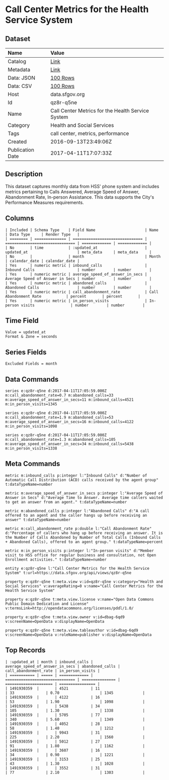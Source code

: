 # Call Center Metrics for the Health Service System

## Dataset

| Name | Value |
| :--- | :---- |
| Catalog | [Link](https://catalog.data.gov/dataset/call-center-metrics-for-the-health-service-system) |
| Metadata | [Link](https://data.sfgov.org/api/views/qz8r-q5ne) |
| Data: JSON | [100 Rows](https://data.sfgov.org/api/views/qz8r-q5ne/rows.json?max_rows=100) |
| Data: CSV | [100 Rows](https://data.sfgov.org/api/views/qz8r-q5ne/rows.csv?max_rows=100) |
| Host | data.sfgov.org |
| Id | qz8r-q5ne |
| Name | Call Center Metrics for the Health Service System |
| Category | Health and Social Services |
| Tags | call center, metrics, performance |
| Created | 2016-09-13T23:49:06Z |
| Publication Date | 2017-04-11T17:07:33Z |

## Description

This dataset captures monthly data from HSS' phone system and includes metrics pertaining to Calls Answered, Average Speed of Answer, Abandonment Rate, In-person Assistance. This data supports the City's Performance Measures requirements.

## Columns

```ls
| Included | Schema Type    | Field Name                      | Name                            | Data Type     | Render Type   |
| ======== | ============== | =============================== | =============================== | ============= | ============= |
| No       | time           | :updated_at                     | updated_at                      | meta_data     | meta_data     |
| No       |                | month                           | Month                           | calendar_date | calendar_date |
| Yes      | numeric metric | inbound_calls                   | Inbound Calls                   | number        | number        |
| Yes      | numeric metric | average_speed_of_answer_in_secs | Average Speed of Answer in Secs | number        | number        |
| Yes      | numeric metric | abandoned_calls                 | Abandoned Calls                 | number        | number        |
| Yes      | numeric metric | call_abandonment_rate           | Call Abandonment Rate           | percent       | percent       |
| Yes      | numeric metric | in_person_visits                | In-person visits                | number        | number        |
```

## Time Field

```ls
Value = updated_at
Format & Zone = seconds
```

## Series Fields

```ls
Excluded Fields = month
```

## Data Commands

```ls
series e:qz8r-q5ne d:2017-04-11T17:05:59.000Z m:call_abandonment_rate=0.7 m:abandoned_calls=33 m:average_speed_of_answer_in_secs=11 m:inbound_calls=4521 m:in_person_visits=1345

series e:qz8r-q5ne d:2017-04-11T17:05:59.000Z m:call_abandonment_rate=1.9 m:abandoned_calls=53 m:average_speed_of_answer_in_secs=16 m:inbound_calls=4122 m:in_person_visits=1098

series e:qz8r-q5ne d:2017-04-11T17:05:59.000Z m:call_abandonment_rate=1.3 m:abandoned_calls=105 m:average_speed_of_answer_in_secs=34 m:inbound_calls=5438 m:in_person_visits=1338
```

## Meta Commands

```ls
metric m:inbound_calls p:integer l:"Inbound Calls" d:"Number of Automatic Call Distribution (ACD) calls received by the agent group" t:dataTypeName=number

metric m:average_speed_of_answer_in_secs p:integer l:"Average Speed of Answer in Secs" d:"Average Time to Answer. Average time callers waited to get an answer from an agent." t:dataTypeName=number

metric m:abandoned_calls p:integer l:"Abandoned Calls" d:"A call offered to an agent and the caller hangs up before receiving an answer" t:dataTypeName=number

metric m:call_abandonment_rate p:double l:"Call Abandonment Rate" d:"Percentage of callers who hang up before receiving an answer. It is the Number of Calls Abandoned by Number of Total Calls (Inbound Calls + Abandoned Calls), offered to an agent group." t:dataTypeName=percent

metric m:in_person_visits p:integer l:"In-person visits" d:"Member visit to HSS office for regular business and consultation, not Open Enrollment activities." t:dataTypeName=number

entity e:qz8r-q5ne l:"Call Center Metrics for the Health Service System" t:url=https://data.sfgov.org/api/views/qz8r-q5ne

property e:qz8r-q5ne t:meta.view v:id=qz8r-q5ne v:category="Health and Social Services" v:averageRating=0 v:name="Call Center Metrics for the Health Service System"

property e:qz8r-q5ne t:meta.view.license v:name="Open Data Commons Public Domain Dedication and License" v:termsLink=http://opendatacommons.org/licenses/pddl/1.0/

property e:qz8r-q5ne t:meta.view.owner v:id=dbag-6qd9 v:screenName=OpenData v:displayName=OpenData

property e:qz8r-q5ne t:meta.view.tableauthor v:id=dbag-6qd9 v:screenName=OpenData v:roleName=publisher v:displayName=OpenData
```

## Top Records

```ls
| :updated_at | month | inbound_calls | average_speed_of_answer_in_secs | abandoned_calls | call_abandonment_rate | in_person_visits | 
| =========== | ===== | ============= | =============================== | =============== | ===================== | ================ | 
| 1491930359  |       | 4521          | 11                              | 33              | 0.70                  | 1345             | 
| 1491930359  |       | 4122          | 16                              | 53              | 1.90                  | 1098             | 
| 1491930359  |       | 5438          | 34                              | 105             | 1.30                  | 1338             | 
| 1491930359  |       | 5705          | 77                              | 340             | 5.60                  | 1349             | 
| 1491930359  |       | 4052          | 28                              | 58              | 1.40                  | 1212             | 
| 1491930359  |       | 9943          | 31                              | 225             | 2.20                  | 1560             | 
| 1491930359  |       | 5012          | 27                              | 91              | 1.80                  | 1162             | 
| 1491930359  |       | 3607          | 16                              | 34              | 0.90                  | 1221             | 
| 1491930359  |       | 3153          | 25                              | 43              | 1.30                  | 1028             | 
| 1491930359  |       | 3552          | 31                              | 77              | 2.10                  | 1303             | 
```